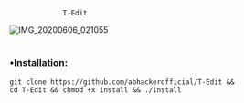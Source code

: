 
                 T-Edit

![IMG_20200606_021055](https://user-images.githubusercontent.com/63346676/83921007-15754d80-a79b-11ea-90ea-bf6933101c1c.jpg)
#
### •Installation: 
```
git clone https://github.com/abhackerofficial/T-Edit && 
cd T-Edit && chmod +x install && ./install
```
